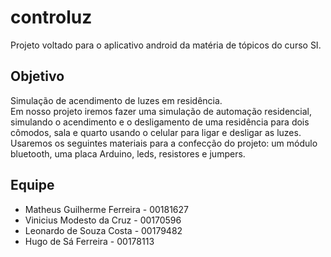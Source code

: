 # controluz
Projeto voltado para o aplicativo android da matéria de tópicos do curso SI.  
  
## Objetivo
Simulação de acendimento de luzes em residência.  
Em nosso projeto iremos fazer uma simulação de automação residencial, simulando o
acendimento e o desligamento de uma residência para dois cômodos, sala e quarto usando
o celular para ligar e desligar as luzes. Usaremos os seguintes materiais para a confecção
do projeto: um módulo bluetooth, uma placa Arduino, leds, resistores e jumpers.

## Equipe
+ Matheus Guilherme Ferreira - 00181627  
+ Vinicius Modesto da Cruz - 00170596  
+ Leonardo de Souza Costa -  00179482
+ Hugo de Sá Ferreira -  00178113